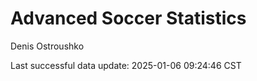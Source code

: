 # Advanced Soccer Statistics
Denis Ostroushko

<!-- gfm -->

Last successful data update: 2025-01-06 09:24:46 CST
